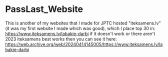 # PassLast_Website

This is another of my websites that I made for JPTC hosted "iteksamens.lv" (it was my first website I made which was good), 
which I place top 30 in: https://www.iteksamens.lv/labakie-darbi if it doesn't work or there aren't 
2023 iteksamens best works then you can see it here: https://web.archive.org/web/20240414145005/https://www.iteksamens.lv/labakie-darbi 

